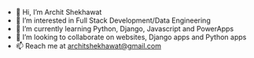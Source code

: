 - 👋 Hi, I’m Archit Shekhawat
- 👀 I’m interested in Full Stack Development/Data Engineering 
- 🌱 I’m currently learning Python, Django, Javascript and PowerApps
- 💞️ I’m looking to collaborate on websites, Django apps and Python apps
- 📫 Reach me at architshekhawat@gmail.com

<!---
11heathcliff11/11heathcliff11 is a ✨ special ✨ repository because its `README.md` (this file) appears on your GitHub profile.
You can click the Preview link to take a look at your changes.
--->
